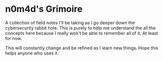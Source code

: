 # n0m4d's Grimoire

A collection of field notes I'll be taking as I go deeper down the cybersecurity rabbit hole. This is purely to help me understand the all the concepts here because I really won't be able to remember all of it. At least for now. 

This will constantly change and be refined as I learn new things. Hope this helps anyone who uses it. 